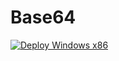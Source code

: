# Base64
[![Deploy Windows x86](https://github.com/srt19/Base64/actions/workflows/release.yml/badge.svg)](https://github.com/srt19/Base64/actions/workflows/release.yml)
